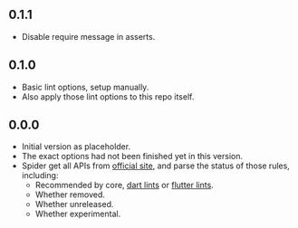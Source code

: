 ## 0.1.1

- Disable require message in asserts.

## 0.1.0

- Basic lint options, setup manually.
- Also apply those lint options to this repo itself.

## 0.0.0

- Initial version as placeholder.
- The exact options had not been finished yet in this version.
- Spider get all APIs from [official site](https://dart.dev/tools/linter-rules),
  and parse the status of those rules, including:
  - Recommended by core, [dart lints](https://pub.dev/packages/lints)
    or [flutter lints](https://pub.dev/packages/flutter_lints).
  - Whether removed.
  - Whether unreleased.
  - Whether experimental.

